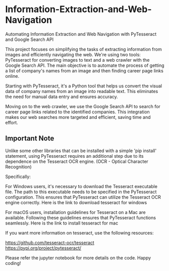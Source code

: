 # Information-Extraction-and-Web-Navigation
Automating Information Extraction and Web Navigation with PyTesseract and Google Search API

This project focuses on simplifying the tasks of extracting information from images and efficiently navigating the web. We're using two tools: PyTesseract for converting images to text and a web crawler with the Google Search API. The main objective is to automate the process of getting a list of company's names from an image and then finding career page links online.

Starting with PyTesseract, it's a Python tool that helps us convert the visual data of company names from an image into readable text. This eliminates the need for manual data entry and ensures accuracy.

Moving on to the web crawler, we use the Google Search API to search for career page links related to the identified companies. This integration makes our web searches more targeted and efficient, saving time and effort.

## Important Note
Unlike some other libraries that can be installed with a simple 'pip install' statement, using PyTesseract requires an additional step due to its dependence on the Tesseract OCR engine. (OCR - Optical Character Recognition)

Specifically:

For Windows users, it's necessary to download the Tesseract executable file. The path to this executable needs to be specified in the PyTesseract configuration. This ensures that PyTesseract can utilize the Tesseract OCR engine correctly. Here is the link to download tesseract for windows


For macOS users, installation guidelines for Tesseract on a Mac are available. Following these guidelines ensures that PyTesseract functions seamlessly. Here is the link to install tesseract for mac

If you want more information on tesseract, use the following resources:

https://github.com/tesseract-ocr/tesseract
https://pypi.org/project/pytesseract/

Please refer the jupyter notebook for more details on the code. Happy coding!
